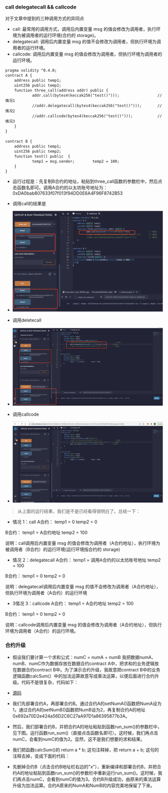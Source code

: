 
### call   delegatecall  && callcode 

对于文章中提到的三种调用方式的异同点

- call: 最常用的调用方式，调用后内置变量 msg 的值会修改为调用者，执行环境为被调用者的运行环境(合约的 storage)。
- delegatecall: 调用后内置变量 msg 的值不会修改为调用者，但执行环境为调用者的运行环境。
- callcode: 调用后内置变量 msg 的值会修改为调用者，但执行环境为调用者的运行环境。
 


```
pragma solidity ^0.4.0; 
contract A {
    address public temp1;
    uint256 public temp2;
    function three_call(address addr) public {
            addr.call(bytes4(keccak256("test()")));                 // 情况1
            //addr.delegatecall(bytes4(keccak256("test()")));       // 情况2
            //addr.callcode(bytes4(keccak256("test()")));           // 情况3   
    }
} 

contract B {
    address public temp1;
    uint256 public temp2;    
    function test() public  {
            temp1 = msg.sender;        temp2 = 100;    
    }
}

```

- 运行过程是：先复制B合约的地址，粘贴到three_call函数的参数栏中，然后点击函数名即可。调用A合约的以太坊账号地址为：0xDA0bab807633f07f013f94DD0E6A4F96F8742B53

- 调用call的结果是 
- ![image.png](../../img/call.png)

- 调用deletecall 
- ![image.png](../../img/deletecall.png)

- 调用callcode 
-  ![image.png](../../img/callcode.png)


> 从上面的运行结果，我们是不是已经看得很明白了。总结一下：
- 情况 1：call
A合约：
temp1 = 0
temp2 = 0

B合约：
temp1 = A合约地址
temp2 = 100

说明：call调用后内置变量 msg 的值会修改为调用者（A合约地址），执行环境为被调用者（B合约）的运行环境(运行环境指合约的 storage)

- 情况 2：delegatecall
A合约：
temp1 = 调用A合约的以太坊账号地址
temp2 = 100

B合约：
temp1 = 0
temp2 = 0

说明：delegatecall调用后内置变量 msg 的值不会修改为调用者（A合约地址），但执行环境为调用者（A合约）的运行环境

- 3情况 3：callcode
A合约：
temp1 = A合约地址
temp2 = 100

B合约：
temp1 = 0
temp2 = 0

说明：callcode调用后内置变量 msg 的值会修改为调用者（A合约地址），但执行环境为调用者（A合约）的运行环境。
 

 
### 合约升级

- 假设我们要计算一个求和公式：numC = numA + numB
我把数据numA、numB、numC作为数据存放在数据合约contract A中，把求和的业务逻辑放在数据合约contract B中。为了演示合约升级，我故意把contract B中的业务逻辑函数calcSum(）中的加法运算故意写成乘法运算，以便后面进行合约升级。代码不是很复杂，代码如下：



- [源码](Solidity/DataTypeSuper/call&deletecall&callcode/demo.sol)


- 我们先部署合约A，再部署合约B。通过合约A的setNumA()函数把NumA设为1，通过合约A的setNumB()函数把NumB设为2，再复制合约A的地址 0x692a70D2e424a56D2C6C27aA97D1a86395877b3A。

- 然后，我们部署合约B，并把合约A的地址粘贴到函数run_sum()的参数栏中，见下图。运行函数run_sum()（直接点击函数名即可）。这时候，我们再点击numC，会看到numC的值为2。显然，这不是我们想要的求和结果。

- 我们把函数calcSum()的 return a * b; 这句注释掉，把 return a + b; 这句的注释去掉，变成下面的代码：

- 先删掉合约B（点击合约B地址栏右边的"x"），重新编译和部署合约B，并把合约A的地址粘贴到函数run_sum()的参数栏中重新运行run_sum()。这时候，我们再点击numC，会看到numC的值为3。合约B升级成功，由原来的乘法运算升级为加法运算。合约A原来的NumA和NumB的内容完美地保留了下来。


 
